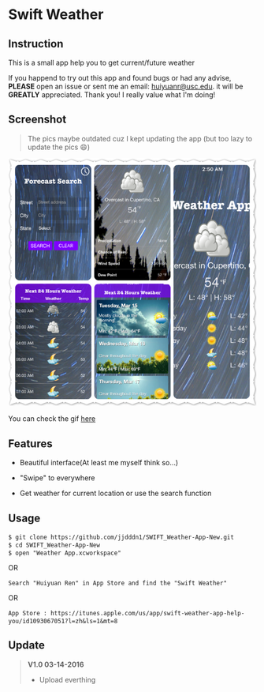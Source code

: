 # Swift Weather

## Instruction 
This is a small app help you to get current/future weather

If you happend to try out this app and found bugs or had any advise, **PLEASE** open an issue or sent me an email: huiyuanr@usc.edu. it will be **GREATLY** appreciated. Thank you! I really value what I'm doing!

## Screenshot
> The pics maybe outdated cuz I kept updating the app (but too lazy to update the pics 😄)

![image](https://github.com/jjdddn1/SWIFT_Weather-App-New/blob/master/screenshot/5.png?raw=false)

You can check the gif [here](http://huiyuanr.portfoliobox.net/weatherapp)


## Features

* Beautiful interface(At least me myself think so...)

* "Swipe" to everywhere

* Get weather for current location or use the search function

## Usage

```
$ git clone https://github.com/jjdddn1/SWIFT_Weather-App-New.git
$ cd SWIFT_Weather-App-New
$ open "Weather App.xcworkspace"
```

OR

```
Search "Huiyuan Ren" in App Store and find the "Swift Weather"
```
OR

```
App Store : https://itunes.apple.com/us/app/swift-weather-app-help-you/id1093067051?l=zh&ls=1&mt=8
```

## Update
> **V1.0 03-14-2016**
>
> * Upload everthing

